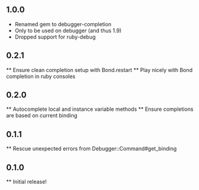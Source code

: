## 1.0.0
* Renamed gem to debugger-completion
* Only to be used on debugger (and thus 1.9)
* Dropped support for ruby-debug

## 0.2.1
** Ensure clean completion setup with Bond.restart
** Play nicely with Bond completion in ruby consoles

## 0.2.0
** Autocomplete local and instance variable methods
** Ensure completions are based on current binding

## 0.1.1
** Rescue unexpected errors from Debugger::Command#get_binding

## 0.1.0
** Initial release!
